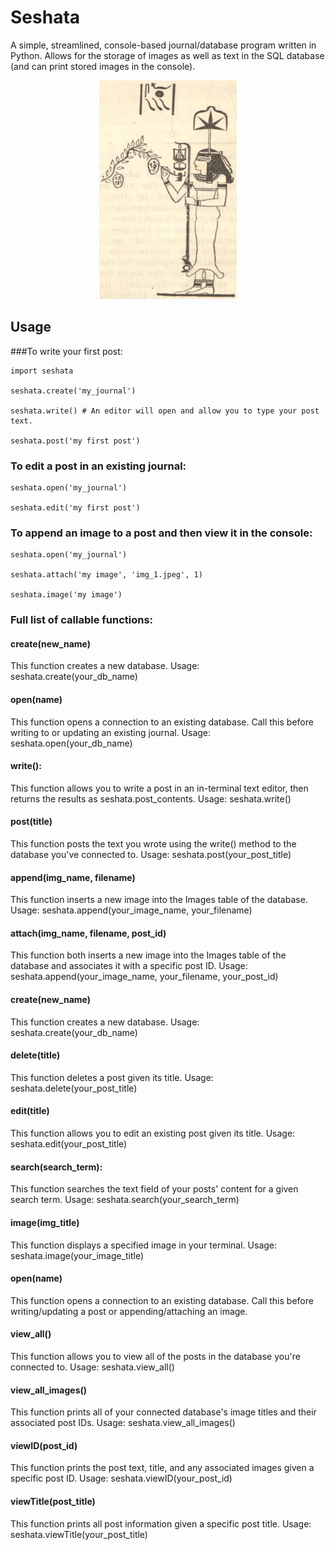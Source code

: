 # Seshata
A simple, streamlined, console-based journal/database program written in Python. Allows for the storage of images as well as text in the SQL database (and can print stored images in the console).

<p align="center">
<img src="https://raw.githubusercontent.com/ian-nai/seshata/main/seshata.jpg" height="350" width="220">
</p>

## Usage

###To write your first post:

```
import seshata

seshata.create('my_journal')

seshata.write() # An editor will open and allow you to type your post text.

seshata.post('my first post')

```

### To edit a post in an existing journal:

```
seshata.open('my_journal') 

seshata.edit('my first post')

```
### To append an image to a post and then view it in the console:

```
seshata.open('my_journal') 

seshata.attach('my image', 'img_1.jpeg', 1)

seshata.image('my image')

```
### Full list of callable functions:

#### create(new_name)
This function creates a new database. Usage: seshata.create(your_db_name)

#### open(name)
This function opens a connection to an existing database. Call this before writing to or updating
an existing journal. Usage: seshata.open(your_db_name)
       
#### write():
This function allows you to write a post in an in-terminal text editor, then returns the results as seshata.post_contents.
Usage: seshata.write()
        
#### post(title)
This function posts the text you wrote using the write() method to the database you've connected to.
Usage: seshata.post(your_post_title) 

#### append(img_name, filename)
This function inserts a new image into the Images table of the database.
Usage: seshata.append(your_image_name, your_filename)

#### attach(img_name, filename, post_id)
This function both inserts a new image into the Images table of the database and associates it with a specific post ID.
Usage: seshata.append(your_image_name, your_filename, your_post_id)

#### create(new_name)
This function creates a new database. Usage: seshata.create(your_db_name)

#### delete(title)
This function deletes a post given its title. Usage: seshata.delete(your_post_title)

#### edit(title)
This function allows you to edit an existing post given its title. Usage: seshata.edit(your_post_title)

#### search(search_term):
This function searches the text field of your posts' content for a given search term.
Usage: seshata.search(your_search_term)

#### image(img_title)
This function displays a specified image in your terminal. Usage: seshata.image(your_image_title)

#### open(name)
This function opens a connection to an existing database. Call this before writing/updating a post or appending/attaching an image.

#### view_all()
This function allows you to view all of the posts in the database you're connected to. 
Usage: seshata.view_all() 

#### view_all_images()
This function prints all of your connected database's image titles and their associated post IDs.
Usage: seshata.view_all_images()

#### viewID(post_id)
This function prints the post text, title, and any associated images given a specific post ID.
Usage: seshata.viewID(your_post_id)

#### viewTitle(post_title)
This function prints all post information given a specific post title.
Usage: seshata.viewTitle(your_post_title)



